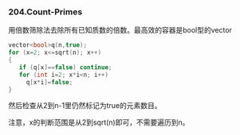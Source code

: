 ### 204.Count-Primes

用倍数筛除法去除所有已知质数的倍数。最高效的容器是bool型的vector
```cpp
vector<bool>q(n,true);
for (x=2; x<=sqrt(n); x++)
{
   if (q[x]==false) continue; 
   for (int i=2; x*i<n; i++)
     q[x*i]=false;
}
```
然后检查从2到n-1里仍然标记为true的元素数目。    

注意，x的判断范围是从2到sqrt(n)即可，不需要遍历到n。
